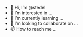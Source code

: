 - 👋 Hi, I’m @stedel
- 👀 I’m interested in ...
- 🌱 I’m currently learning ...
- 💞️ I’m looking to collaborate on ...
- 📫 How to reach me ...

<!---
stedel/stedel is a ✨ special ✨ repository because its `README.md` (this file) appears on your GitHub profile.
You can click the Preview link to take a look at your changes.
--->
